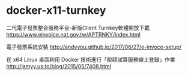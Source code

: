 # docker-x11-turnkey

二代電子發票整合服務平台-新版Client Turnkey軟體開放下載
https://www.einvoice.nat.gov.tw/APTRNKY/index.html

電子發票系統安裝 
http://andyyou.github.io/2017/06/27/e-invoce-setup/

在 x64 Linux 桌面利用 Docker 技術進行「稅額試算服務線上登錄」作業
http://jamyy.us.to/blog/2015/05/7408.html
